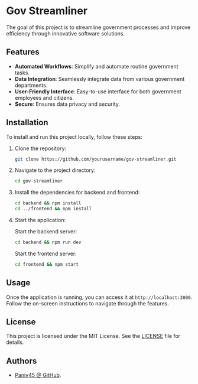 # Gov Streamliner

The goal of this project is to streamline government processes and improve efficiency through innovative software solutions.

## Features

- **Automated Workflows**: Simplify and automate routine government tasks.
- **Data Integration**: Seamlessly integrate data from various government departments.
- **User-Friendly Interface**: Easy-to-use interface for both government employees and citizens.
- **Secure**: Ensures data privacy and security.

## Installation

To install and run this project locally, follow these steps:

1. Clone the repository:

    ```bash
    git clone https://github.com/yourusername/gov-streamliner.git
    ```

2. Navigate to the project directory:

    ```bash
    cd gov-streamliner
    ```

3. Install the dependencies for backend and frontend:

    ```bash
    cd backend && npm install
    cd ../frontend && npm install
    ```

4. Start the application:

    Start the backend server:

    ```bash
    cd backend && npm run dev
    ```

    Start the frontend server:

    ```bash
    cd frontend && npm start
    ```

## Usage

Once the application is running, you can access it at `http://localhost:3000`. Follow the on-screen instructions to navigate through the features.

## License

This project is licensed under the MIT License. See the [LICENSE](LICENSE) file for details.

## Authors
- [Paniv45 @ GitHub](https://github.com/Paniv45).
